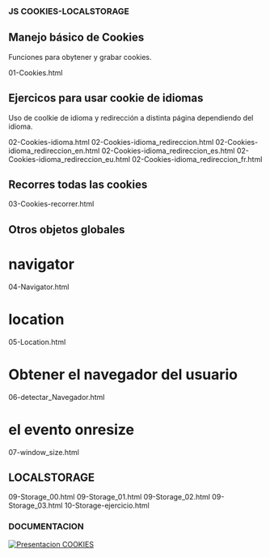 ### JS COOKIES-LOCALSTORAGE

## Manejo básico de Cookies

Funciones para obytener y grabar cookies.

01-Cookies.html


## Ejercicos para usar cookie de idiomas
Uso de coolkie de idioma y redirección a distinta página dependiendo del idioma.

02-Cookies-idioma.html
02-Cookies-idioma_redireccion.html
02-Cookies-idioma_redireccion_en.html
02-Cookies-idioma_redireccion_es.html
02-Cookies-idioma_redireccion_eu.html
02-Cookies-idioma_redireccion_fr.html

## Recorres todas las cookies
03-Cookies-recorrer.html

## Otros objetos globales

# navigator
04-Navigator.html

# location
05-Location.html

# Obtener el navegador del usuario

06-detectar_Navegador.html

# el evento onresize 
07-window_size.html

## LOCALSTORAGE
09-Storage_00.html
09-Storage_01.html
09-Storage_02.html
09-Storage_03.html
10-Storage-ejercicio.html

### DOCUMENTACION

[![Presentacion COOKIES](https://img.shields.io/badge/cookies_localstorage-yellow?style=for-the-badge&logo=google-slides&logoColor=yellow&labelColor=black)]((https://docs.google.com/presentation/d/1rTIUbxueAOxUOdXNKrYtGgCswSCpzSENOLpReap8E5A/edit#slide=id.g116e1bb3316_0_0))